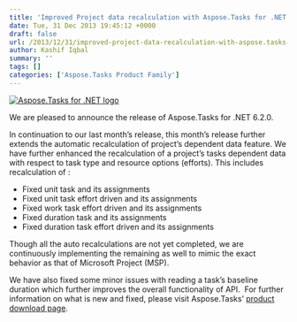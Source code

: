 ```yaml
---
title: 'Improved Project data recalculation with Aspose.Tasks for .NET 6.2.0'
date: Tue, 31 Dec 2013 19:45:12 +0000
draft: false
url: /2013/12/31/improved-project-data-recalculation-with-aspose.tasks-for-.net-6.2.0/
author: Kashif Iqbal
summary: ''
tags: []
categories: ['Aspose.Tasks Product Family']
---
```


[![Aspose.Tasks for .NET logo][1]](https://blog.aspose.com/wp-content/uploads/sites/2/2013/08/aspose-Tasks-for-net_100.png)

We are pleased to announce the release of Aspose.Tasks for .NET 6.2.0.

In continuation to our last month’s release, this month’s release further extends the automatic recalculation of project’s dependent data feature. We have further enhanced the recalculation of a project’s tasks dependent data with respect to task type and resource options (efforts). This includes recalculation of :

*   Fixed unit task and its assignments
*   Fixed unit task effort driven and its assignments
*   Fixed work task effort driven and its assignments
*   Fixed duration task and its assignments
*   Fixed duration task effort driven and its assignments

Though all the auto recalculations are not yet completed, we are continuously implementing the remaining as well to mimic the exact behavior as that of Microsoft Project (MSP).

We have also fixed some minor issues with reading a task’s baseline duration which further improves the overall functionality of API.  For further information on what is new and fixed, please visit Aspose.Tasks’ [product download page][2].




[1]: https://blog.aspose.com/wp-content/uploads/sites/2/2013/08/aspose-Tasks-for-net_100.png "Aspose.Tasks for .NET logo"
[2]: http://www.aspose.com/community/files/51/.net-components/aspose.tasks-for-.net/default.aspx




